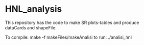 # HNL_analysis

This repository has the code to make SR plots-tables and produce dataCards and shapeFile. 

To compile:
make -f makeFiles/makeAnalisi
to run:
./analisi_hnl



